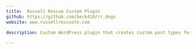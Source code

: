 ```yaml
---
title:  Russell Rescue Custom Plugin 
github: https://github.com/beck410/rr_dogs
website: www.russellrescuetn.com

description: Custom WordPress plugin that creates custom post types for adding dogs for adoption, adopted dogs and upcoming events. Includes custom meta boxes for each custom post type.

---
```

